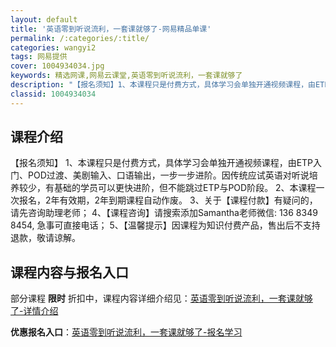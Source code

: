 ```yaml
---
layout: default
title: '英语零到听说流利，一套课就够了-网易精品单课'
permalink: /:categories/:title/
categories: wangyi2
tags: 网易提供
cover: 1004934034.jpg
keywords: 精选网课,网易云课堂,英语零到听说流利，一套课就够了
description: "【报名须知】1、本课程只是付费方式，具体学习会单独开通视频课程，由ETP入门、POD过渡、美剧输入、口语输出，一步一步进阶。因传统应试英语对听说培养较少，有基础的学员可以更快进阶，但不能跳过"
classid: 1004934034
---
```


## 课程介绍

【报名须知】
1、本课程只是付费方式，具体学习会单独开通视频课程，由ETP入门、POD过渡、美剧输入、口语输出，一步一步进阶。因传统应试英语对听说培养较少，有基础的学员可以更快进阶，但不能跳过ETP与POD阶段。
2、本课程一次报名，2年有效期，2年到期课程自动作废。
3、关于【课程付款】有疑问的，请先咨询助理老师；
4、【课程咨询】请搜索添加Samantha老师微信: 136 8349 8454‬, 急事可直接电话；
5、【温馨提示】因课程为知识付费产品，售出后不支持退款，敬请谅解。

## 课程内容与报名入口

部分课程 **限时** 折扣中，课程内容详细介绍见：[英语零到听说流利，一套课就够了-详情介绍](https://study.163.com/course/introduction/1004934034.htm?share=1&shareId=1025206652&utm_campaign=share&utm_medium=iphoneShare&utm_source=&utm_u=1025206652)

**优惠报名入口**：[英语零到听说流利，一套课就够了-报名学习](https://study.163.com/course/introduction/1004934034.htm?share=1&shareId=1025206652&utm_campaign=share&utm_medium=iphoneShare&utm_source=&utm_u=1025206652)

